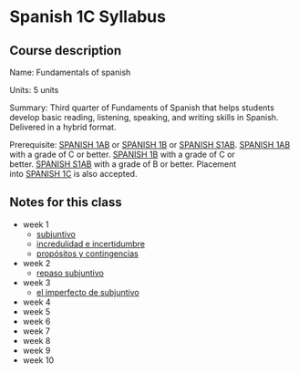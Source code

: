 # Spanish 1C Syllabus

## Course description

Name: Fundamentals of spanish

Units: 5 units

Summary: Third quarter of Fundaments of Spanish that helps students develop basic reading, listening, speaking, and writing skills in Spanish. Delivered in a hybrid format.

Prerequisite: [SPANISH 1AB](https://catalogue.uci.edu/search/?P=SPANISH%201AB "SPANISH 1AB") or [SPANISH 1B](https://catalogue.uci.edu/search/?P=SPANISH%201B "SPANISH 1B") or [SPANISH S1AB](https://catalogue.uci.edu/search/?P=SPANISH%20S1AB "SPANISH S1AB"). [SPANISH 1AB](https://catalogue.uci.edu/search/?P=SPANISH%201AB "SPANISH 1AB") with a grade of C or better. [SPANISH 1B](https://catalogue.uci.edu/search/?P=SPANISH%201B "SPANISH 1B") with a grade of C or better. [SPANISH S1AB](https://catalogue.uci.edu/search/?P=SPANISH%20S1AB "SPANISH S1AB") with a grade of B or better. Placement into [SPANISH 1C](https://catalogue.uci.edu/search/?P=SPANISH%201C "SPANISH 1C") is also accepted.

## Notes for this class

- week 1
	- [subjuntivo](./week1/subjuntivo.md)
	- [incredulidad e incertidumbre](./week1/incredulidad-e-incertidumbre.md)
	- [propósitos y contingencias](./week1/propósitos-y-contingencias.md)
- week 2
	- [repaso subjuntivo](./week2/repaso-subjuntivo.md)
- week 3
	- [el imperfecto de subjuntivo](./week3/el-imperfecto-de-subjuntivo.md)
- week 4
- week 5
- week 6
- week 7
- week 8
- week 9
- week 10